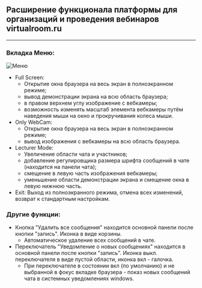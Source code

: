 ## Расширение функционала платформы для организаций и проведения вебинаров virtualroom.ru

---

### Вкладка Меню:
![Меню](https://github.com/Eugene9533/tampermonkey.mirapolis/pic/Меню.png)
- Full Screen: 
  - Открытие окна браузера на весь экран в полноэкранном режиме; 
  - вывод демонстрации экрана на всю область браузера;
  - в правом верхнем углу изображение с вебкамеры;
  - возможность изменять масштаб элемента вебкамеры путём наведения мыши на окно и прокручивания колеса мыши.
- Only WebCam: 
  - Открытие окна браузера на весь экран в полноэкранном режиме; 
  - вывод изображения с вебкамеры на всю область браузера.
- Lecturer Mode: 
  - Увеличение области чата и участников;
  - добавление регулировщика размера шрифта сообщений в чате (находится на панели чата);
  - смещение в левую часть изображения вебкамеры;
  - уменьшение области демонстрации экрана и смещение окна в левую нижнюю часть.
- Exit: Выход из полноэкранного режима, отмена всех изменений, возврат к стандартным настройкам.

### Другие функции:
- Кнопка "Удалить все сообщения" находится основной панели после кнопки "запись". Иконка в виде корзины.
  - Автоматическое удаление всех сообщений в чате.
- Переключатель "Уведомление о новых сообщениях" находится в основной панели после кнопки "запись". Иконка выкл. переключателя в виде пустой области, иконка вкл - галочка.
  - При переключателе в состоянии вкл (по умолчанию) и не выбранной в фокус вкладке браузера - показ новых сообщений чата в системных уведомлениях windows.
